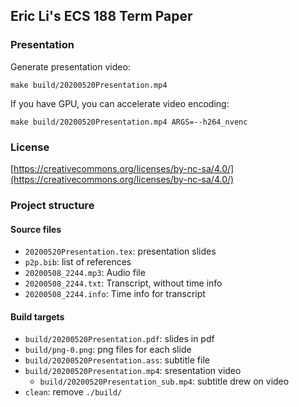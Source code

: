 ## Eric Li's ECS 188 Term Paper

### Presentation

Generate presentation video:

`make build/20200520Presentation.mp4`

If you have GPU, you can accelerate video encoding:

`make build/20200520Presentation.mp4 ARGS=--h264_nvenc`

### License

[https://creativecommons.org/licenses/by-nc-sa/4.0/](https://creativecommons.org/licenses/by-nc-sa/4.0/)

### Project structure

#### Source files
* `20200520Presentation.tex`: presentation slides
* `p2p.bib`: list of references
* `20200508_2244.mp3`: Audio file
* `20200508_2244.txt`: Transcript, without time info
* `20200508_2244.info`: Time info for transcript

#### Build targets
* `build/20200520Presentation.pdf`: slides in pdf
* `build/png-0.png`: png files for each slide
* `build/20200520Presentation.ass`: subtitle file
* `build/20200520Presentation.mp4`: sresentation video
	* `build/20200520Presentation_sub.mp4`: subtitle drew on video
* `clean`: remove `./build/`

